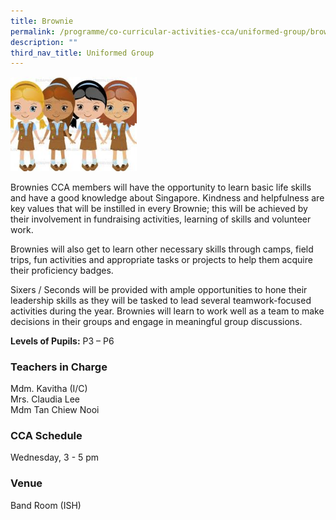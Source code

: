 ```yaml
---
title: Brownie
permalink: /programme/co-curricular-activities-cca/uniformed-group/brownie/
description: ""
third_nav_title: Uniformed Group
---
```


<img src="/images/brownie1.jpeg" 
     style="width:40%">
		 
		 
Brownies CCA members will have the opportunity to learn basic life skills and have a good knowledge about Singapore. Kindness and helpfulness are key values that will be instilled in every Brownie; this will be achieved by their involvement in fundraising activities, learning of skills and volunteer work.

  

Brownies will also get to learn other necessary skills through camps, field trips, fun activities and appropriate tasks or projects to help them acquire their proficiency badges.

  

Sixers / Seconds will be provided with ample opportunities to hone their leadership skills as they will be tasked to lead several teamwork-focused activities during the year. Brownies will learn to work well as a team to make decisions in their groups and engage in meaningful group discussions.



**Levels of Pupils:** P3 – P6   



### Teachers in Charge

Mdm. Kavitha (I/C) <br>
Mrs. Claudia Lee <br>
Mdm Tan Chiew Nooi

  

### CCA Schedule
Wednesday, 3 - 5 pm

  

### Venue

Band Room (ISH)
